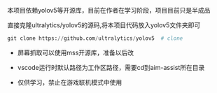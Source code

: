 本项目依赖yolov5等开源库，目前在作者在学习阶段，项目目前只是半成品

直接克隆ultralytics/yolov5的源码,将本项目代码放入yolov5文件夹即可
```py
git clone https://github.com/ultralytics/yolov5  # clone
```

* 屏幕抓取可以使用mss开源库，准备以后改

* vscode运行时默认路径为工作区路径，需要cd到aim-assist所在目录

* 仅供学习，禁止在游戏联机模式中使用
